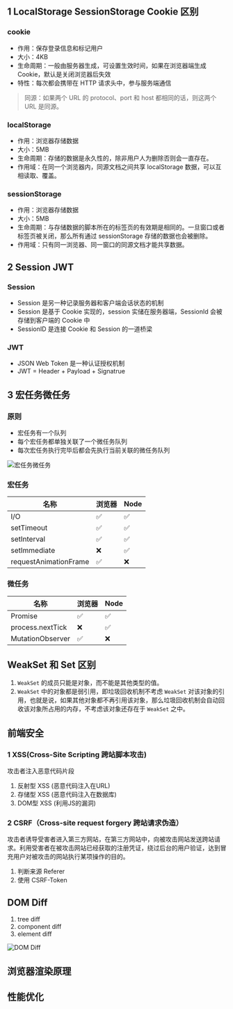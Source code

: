 ## 1 LocalStorage SessionStorage Cookie 区别

### cookie

- 作用：保存登录信息和标记用户
- 大小：4KB
- 生命周期：一般由服务器生成，可设置生效时间，如果在浏览器端生成 Cookie，默认是关闭浏览器后失效
- 特性：每次都会携带在 HTTP 请求头中，参与服务端通信

> 同源：如果两个 URL 的 protocol、port 和 host 都相同的话，则这两个 URL 是同源。

### localStorage

- 作用：浏览器存储数据
- 大小：5MB
- 生命周期：存储的数据是永久性的，除非用户人为删除否则会一直存在。
- 作用域：在同一个浏览器内，同源文档之间共享 localStorage 数据，可以互相读取、覆盖。

### sessionStorage

- 作用：浏览器存储数据
- 大小：5MB
- 生命周期：与存储数据的脚本所在的标签页的有效期是相同的。一旦窗口或者标签页被关闭，那么所有通过 sessionStorage 存储的数据也会被删除。
- 作用域：只有同一浏览器、同一窗口的同源文档才能共享数据。

## 2 Session JWT

### Session

- Session 是另一种记录服务器和客户端会话状态的机制
- Session 是基于 Cookie 实现的，session 实储在服务器端，SessionId 会被存储到客户端的 Cookie 中
- SessionID 是连接 Cookie 和 Session 的一道桥梁

### JWT

- JSON Web Token 是一种认证授权机制
- JWT = Header + Payload + Signatrue

## 3 宏任务微任务

### 原则

- 宏任务有一个队列
- 每个宏任务都单独关联了一个微任务队列
- 每次宏任务执行完毕后都会先执行当前关联的微任务队列

![宏任务微任务](https://pic2.zhimg.com/80/v2-e6dd78c74cb671dd9408c2273308a265_1440w.jpg)

### 宏任务

| 名称                  | 浏览器 | Node |
| --------------------- | ------ | ---- |
| I/O                   | ✅      | ✅    |
| setTimeout            | ✅      | ✅    |
| setInterval           | ✅      | ✅    |
| setImmediate          | ❌      | ✅    |
| requestAnimationFrame | ✅      | ❌    |

### 微任务

| 名称             | 浏览器 | Node |
| ---------------- | ------ | ---- |
| Promise          | ✅      | ✅    |
| process.nextTick | ❌      | ✅    |
| MutationObserver | ✅      | ❌    |

## WeakSet 和 Set 区别

1. `WeakSet` 的成员只能是对象，而不能是其他类型的值。
2. `WeakSet` 中的对象都是弱引用，即垃圾回收机制不考虑 `WeakSet` 对该对象的引用，也就是说，如果其他对象都不再引用该对象，那么垃圾回收机制会自动回收该对象所占用的内存，不考虑该对象还存在于 `WeakSet` 之中。

## 前端安全
### 1 XSS(Cross-Site Scripting 跨站脚本攻击)
攻击者注入恶意代码片段
1. 反射型 XSS (恶意代码注入在URL)
2. 存储型 XSS (恶意代码注入在数据库) 
3. DOM型 XSS (利用JS的漏洞)
### 2 CSRF（Cross-site request forgery 跨站请求伪造）
攻击者诱导受害者进入第三方网站，在第三方网站中，向被攻击网站发送跨站请求。利用受害者在被攻击网站已经获取的注册凭证，绕过后台的用户验证，达到冒充用户对被攻击的网站执行某项操作的目的。
1. 判断来源 Referer
2. 使用 CSRF-Token

## DOM Diff
1. tree diff
2. component diff
3. element diff

![DOM Diff](http://yulilong.cn/assets/img/008-react-diff.e160f853.png)
## 浏览器渲染原理
## 性能优化

